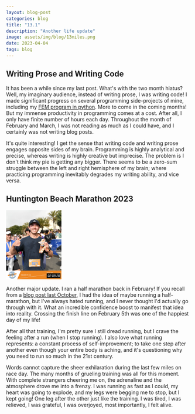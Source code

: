 ```yaml
---
layout: blog-post
categories: blog
title: "13.1"
description: "Another life update"
image: assets/img/blog/13miles.png
date: 2023-04-04
tags: blog
---
```


## Writing Prose and Writing Code

It has been a while since my last post. What's with the two month hiatus? Well, my imaginary audience, instead of writing prose, I was writing code! I made significant progress on several programming side-projects of mine, including my [FEM program in python](https://github.com/wcfrobert/fapp). More to come in the coming months! But my immense productivity in programming comes at a cost. After all, I only have finite number of hours each day. Throughout the month of February and March, I was not reading as much as I could have, and I certainly was not writing blog posts.

It's quite interesting! I get the sense that writing code and writing prose engages opposite sides of my brain. Programming is highly analytical and precise, whereas writing is highly creative but imprecise. The problem is I don't think my pie is getting any bigger. There seems to be a zero-sum struggle between the left and right hemisphere of my brain; where practicing programming inevitably degrades my writing ability, and vice versa. 

## Huntington Beach Marathon 2023

<img src="/assets/img/blog/halfmarathon.JPG" style="width:30%;"/> 

Another major update. I ran a half marathon back in February! If you recall from a [blog post last October](https://robwang.io/blog/2022/10/26/hiatus.html), I had the idea of maybe running a half-marathon, but I've always hated running, and I never thought I'd actually go through with it. What an incredible confidence boost to manifest that idea into reality. Crossing the finish line on February 5th was one of the happiest day of my life!

After all that training, I'm pretty sure I still dread running, but I crave the feeling after a run (when I stop running). I also love what running represents: a constant process of self-improvement; to take one step after another even though your entire body is aching, and it's questioning why you need to run so much in the 21st century. 

Words cannot capture the sheer exhilaration during the last few miles on race day. The many months of grueling training was all for this moment. With complete strangers cheering me on, the adrenaline and the atmosphere drove me into a frenzy. I was running as fast as I could, my heart was going to explode, and my legs were begging me to stop, but I kept going! One leg after the other just like the training. I was tired, I was relieved, I was grateful, I was overjoyed, most importantly, I felt alive.

